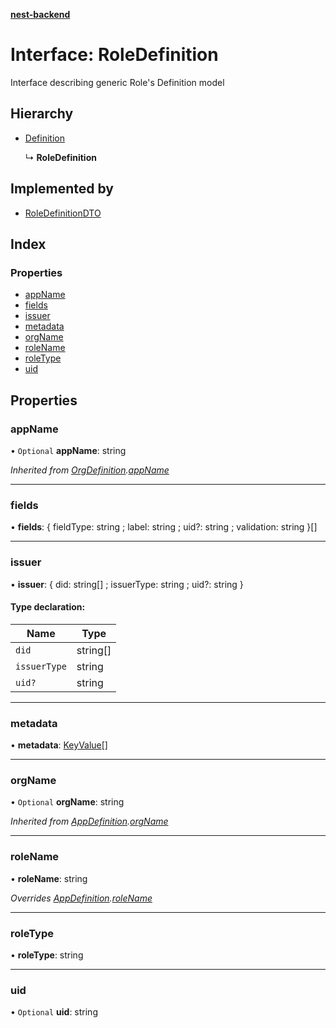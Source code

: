 **[nest-backend](../README.md)**

# Interface: RoleDefinition

Interface describing generic Role's Definition model

## Hierarchy

* [Definition](definition.md)

  ↳ **RoleDefinition**

## Implemented by

* [RoleDefinitionDTO](../classes/roledefinitiondto.md)

## Index

### Properties

* [appName](roledefinition.md#appname)
* [fields](roledefinition.md#fields)
* [issuer](roledefinition.md#issuer)
* [metadata](roledefinition.md#metadata)
* [orgName](roledefinition.md#orgname)
* [roleName](roledefinition.md#rolename)
* [roleType](roledefinition.md#roletype)
* [uid](roledefinition.md#uid)

## Properties

### appName

• `Optional` **appName**: string

*Inherited from [OrgDefinition](orgdefinition.md).[appName](orgdefinition.md#appname)*

___

### fields

•  **fields**: { fieldType: string ; label: string ; uid?: string ; validation: string  }[]

___

### issuer

•  **issuer**: { did: string[] ; issuerType: string ; uid?: string  }

#### Type declaration:

Name | Type |
------ | ------ |
`did` | string[] |
`issuerType` | string |
`uid?` | string |

___

### metadata

•  **metadata**: [KeyValue](keyvalue.md)[]

___

### orgName

• `Optional` **orgName**: string

*Inherited from [AppDefinition](appdefinition.md).[orgName](appdefinition.md#orgname)*

___

### roleName

•  **roleName**: string

*Overrides [AppDefinition](appdefinition.md).[roleName](appdefinition.md#rolename)*

___

### roleType

•  **roleType**: string

___

### uid

• `Optional` **uid**: string
